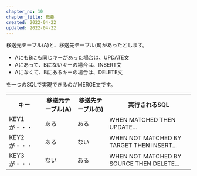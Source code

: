 ```yaml
---
chapter_no: 10
chapter_title: 概要
created: 2022-04-22
updated: 2022-04-22
---
```

移送元テーブル(A)と、移送先テーブル(B)があったとします。  
- AにもBにも同じキーがあった場合は、UPDATE文
- Aにあって、Bにないキーの場合は、INSERT文
- Aになくて、Bにあるキーの場合は、DELETE文

を一つのSQLで実現できるのがMERGE文です。

<table class="normal">
	<tr>
		<th markdown="span">キー</th>
		<th markdown="span">移送元テーブル(A)</th>
		<th markdown="span">移送先テーブル(B)</th>
		<th markdown="span">実行されるSQL</th>
	</tr>
	<tr>
		<td markdown="span">KEY1が・・・</td>
		<td markdown="span">ある</td>
		<td markdown="span">ある</td>
		<td markdown="span">WHEN MATCHED THEN UPDATE...</td>
	</tr>
	<tr>
		<td markdown="span">KEY2が・・・</td>
		<td markdown="span">ある</td>
		<td markdown="span">ない</td>
		<td markdown="span">WHEN NOT MATCHED BY TARGET THEN INSERT...</td>
	</tr>
	<tr>
		<td markdown="span">KEY3が・・・</td>
		<td markdown="span">ない</td>
		<td markdown="span">ある</td>
		<td markdown="span">WHEN NOT MATCHED BY SOURCE THEN DELETE...</td>
	</tr>
</table>
